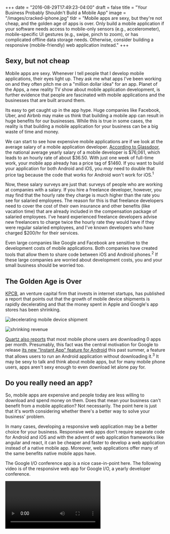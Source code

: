 +++
date = "2016-08-29T17:49:23-04:00"
draft = false
title = "Your Business Probably Shouldn't Build a Mobile App"
image = "/images/cracked-iphone.jpg"
tldr = "Mobile apps are sexy, but they're not cheap, and the golden age of apps is over. Only build a mobile application if your software needs access to mobile-only sensors (e.g., accelerometer), mobile-specific UI gestures (e.g., swipe, pinch to zoom), or has complicated offline data storage needs. Otherwise, consider building a responsive (mobile-friendly) web application instead."
+++

## Sexy, but not cheap

Mobile apps are sexy. Whenever I tell people that I develop mobile applications, their eyes light up. They ask me what apps I've been working on and they often pitch me on a "million dollar idea" for an app. Planet of the Apps, a new reality TV show about mobile application development, is further evidence that people are fascinated with mobile applications and the businesses that are built around them.

Its easy to get caught up in the app hype. Huge companies like Facebook, Uber, and Airbnb may make us think that building a mobile app can result in huge benefits for our businesses. While this is true in some cases, the reality is that building a mobile application for your business can be a big waste of time and money.

We can start to see how expensive mobile applications are if we look at the average salary of a mobile application developer. [According to Glassdoor](https://www.glassdoor.com/Salaries/mobile-developer-salary-SRCH_KO0,16.htm), the national average yearly salary of a mobile developer is $76,061, which leads to an hourly rate of about $36.50. With just one week of full-time work, your mobile app already has a price tag of $1460. If you want to build your application for both Android and iOS, you *may* need to double that price tag because the code that works for Android won't work for iOS.<sup>1</sup>

Now, these salary surveys are just that: surveys of people who are working at companies with a salary. If you hire a freelance developer, however, you may find that the hourly rate they charge is much higher than the rate you see for salaried employees. The reason for this is that freelance developers need to cover the cost of their own insurance and other benefits (like vacation time) that are already included in the compensation package of salaried employees. I've heard experienced freelance developers advise new freelancers to charge twice the hourly rate they would have if they were regular salaried employees, and I've known developers who have charged $200/hr for their services.

Even large companies like Google and Facebook are sensitive to the development costs of mobile applications. Both companies have created tools that allow them to share code between iOS and Android phones.<sup>2</sup> If these large companies are worried about development costs, you and your small business should be worried too.

## The Golden Age is Over

[KPCB](http://www.kpcb.com/), an venture capital firm that invests in internet startups, has published a report that points out that the growth of mobile device shipments is rapidly decelerating and that the money spent in Apple and Google's app stores has been shrinking.

![decelerating mobile device shipment](/images/decelerating-growth.jpg)

![shrinking revenue](/images/shrinking-revenue.jpg)

[Quartz also reports](http://qz.com/253618/most-smartphone-users-download-zero-apps-per-month/) that most mobile phone users are downloading 0 apps per month. Presumably, this fact was the central motivation for Google to release [its new "Instant App" feature for Android](https://developer.android.com/topic/instant-apps/index.html) this past summer, a feature that allows users to run an Android application without downloading it.<sup>3</sup> It may be sexy to talk and think about mobile apps, but for many mobile phone users, apps aren't sexy enough to even download let alone pay for.

## Do you really need an app?

So, mobile apps are expensive and people today are less willing to download and spend money on them. Does that mean your business can't benefit from a mobile application? Not necessarily. The point here is just that it's worth considering whether there's a better way to solve your business' problem.

In many cases, developing a responsive web application may be a better choice for your business. Responsive web apps don't require separate code for Android and iOS and with the advent of web application frameworks like angular and react, it can be cheaper and faster to develop a web application instead of a native mobile app. Moreover, web applications offer many of the same benefits native mobile apps have.

The Google I/O conference app is a nice case-in-point here. The following video is of the responsive web app for Google I/O, a yearly developer conference.

<video src="/video/google-io-webapp.mp4" controls/>

As you can see the web app is pretty slick. To be sure, the experience is not as nice as a native mobile app, but money doesn't grow on trees.

So, a web app can, in some cases, deliver many of the same benefits as a native mobile app without the big price tag. Because of this, I recommend that you only build a mobile application if your app needs

1. mobile-specific UI gestures like "swipe" and "pinch to zoom"
1. complicated offline data storage
1. access to the mobile device's sensors

There might be some other cases where it does make sense to build a mobile app instead of a web app, but I think this list covers the most common cases.

If you're pretty tech-savy, you may have some objections to this recommendation. You might ask, "But what about push notifications?" Turns out web apps can do that.<sup>4</sup> Then you might ask, "What about offline access?" Web apps can do that. In fact, the video that you saw above on the left demonstrates a web application that allows offline access. Finally, you might ask, "But what if I need the user's location data?" Web apps can do that too.

## Conclusion

If you're considering building an app for your business, don't get caught up in the app hype. Consider whether a responsive web application may better suite your needs. Even if you decide a mobile app is right for you, if price is an issue for your business, consider hiring us at Catch22. We're a new kind of software development company that works with pre-professional software engineers to develop awesome apps at an awesome price. Check out [our landing page for more info](http://catch22.tech).

If you know a small business owner that's looking to build a mobile app and you think this article will help them, please share it and save them some money!

### Notes:

1. You may not need to double this price tag if you're using a cross-platform application development tool like [React Native](https://facebook.github.io/react-native/).

1. These tools are called ["java2Objc"](http://j2objc.org/) and ["React Native,"](https://facebook.github.io/react-native/) respectively.

1. I suspect that Apple will copy this feature by next summer.

1. Don't believe me? Visit facebook.com through your mobile browser and you'll be prompted to allow push notifications.